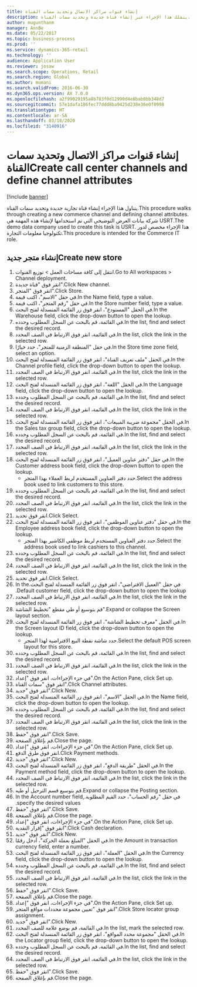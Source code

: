 ```yaml
---
title: إنشاء قنوات مراكز الاتصال وتحديد سمات القناة
description: ينقلك هذا الإجراء عبر إنشاء قناة جديدة وتحديد سمات القناة.
author: mugunthanm
manager: AnnBe
ms.date: 05/22/2017
ms.topic: business-process
ms.prod: ''
ms.service: dynamics-365-retail
ms.technology: ''
audience: Application User
ms.reviewer: josaw
ms.search.scope: Operations, Retail
ms.search.region: Global
ms.author: mumani
ms.search.validFrom: 2016-06-30
ms.dyn365.ops.version: AX 7.0.0
ms.openlocfilehash: a2f99029195a8b783f0d12990d4e8bab0bb348d7
ms.sourcegitcommit: 57e1dafa186fec77ddd8ba9425d238e36e0f0998
ms.translationtype: HT
ms.contentlocale: ar-SA
ms.lasthandoff: 03/18/2020
ms.locfileid: "3140916"
---
```

# <a name="create-call-center-channels-and-define-channel-attributes"></a><span data-ttu-id="e108c-103">إنشاء قنوات مراكز الاتصال وتحديد سمات القناة</span><span class="sxs-lookup"><span data-stu-id="e108c-103">Create call center channels and define channel attributes</span></span>

[!include [banner](../includes/banner.md)]

<span data-ttu-id="e108c-104">يتناول هذا الإجراء إنشاء قناة تجارية جديدة وتحديد سمات القناة.</span><span class="sxs-lookup"><span data-stu-id="e108c-104">This procedure walks through creating a new commerce channel and defining channel attributes.</span></span> <span data-ttu-id="e108c-105">شركة بيانات العرض التوضيحي التي تم استخدامها لإنشاء هذه المهمة هي USRT.‬</span><span class="sxs-lookup"><span data-stu-id="e108c-105">The demo data company used to create this task is USRT.</span></span> <span data-ttu-id="e108c-106">هذا الإجراء مخصص لدور تكنولوجيا معلومات التجارة.</span><span class="sxs-lookup"><span data-stu-id="e108c-106">This procedure is intended for the Commerce IT role.</span></span>


## <a name="create-new-store"></a><span data-ttu-id="e108c-107">إنشاء متجر جديد</span><span class="sxs-lookup"><span data-stu-id="e108c-107">Create new store</span></span>
1. <span data-ttu-id="e108c-108">انتقل إلى كافة مساحات العمل > توزيع القنوات.</span><span class="sxs-lookup"><span data-stu-id="e108c-108">Go to All workspaces > Channel deployment.</span></span>
2. <span data-ttu-id="e108c-109">انقر فوق "قناة جديدة".</span><span class="sxs-lookup"><span data-stu-id="e108c-109">Click New channel.</span></span>
3. <span data-ttu-id="e108c-110">انقر فوق "المتجر".</span><span class="sxs-lookup"><span data-stu-id="e108c-110">Click Store.</span></span>
4. <span data-ttu-id="e108c-111">في حقل "الاسم"، اكتب قيمة.</span><span class="sxs-lookup"><span data-stu-id="e108c-111">In the Name field, type a value.</span></span>
5. <span data-ttu-id="e108c-112">في حقل "رقم المتجر"، اكتب قيمة.</span><span class="sxs-lookup"><span data-stu-id="e108c-112">In the Store number field, type a value.</span></span>
6. <span data-ttu-id="e108c-113">في الحقل "المستودع"، انقر فوق زر القائمة المنسدلة لفتح البحث.</span><span class="sxs-lookup"><span data-stu-id="e108c-113">In the Warehouse field, click the drop-down button to open the lookup.</span></span>
7. <span data-ttu-id="e108c-114">في القائمة، قم بالبحث عن السجل المطلوب وحدده.</span><span class="sxs-lookup"><span data-stu-id="e108c-114">In the list, find and select the desired record.</span></span>
8. <span data-ttu-id="e108c-115">في القائمة، انقر فوق الارتباط في الصف المحدد.</span><span class="sxs-lookup"><span data-stu-id="e108c-115">In the list, click the link in the selected row.</span></span>
9. <span data-ttu-id="e108c-116">في حقل "‏‫المنطقة الزمنية للمتجر‬"، حدد خيارًا.</span><span class="sxs-lookup"><span data-stu-id="e108c-116">In the Store time zone field, select an option.</span></span>
10. <span data-ttu-id="e108c-117">في الحقل "ملف تعريف القناة‬"، انقر فوق زر القائمة المنسدلة لفتح البحث.</span><span class="sxs-lookup"><span data-stu-id="e108c-117">In the Channel profile field, click the drop-down button to open the lookup.</span></span>
11. <span data-ttu-id="e108c-118">في القائمة، انقر فوق الارتباط في الصف المحدد.</span><span class="sxs-lookup"><span data-stu-id="e108c-118">In the list, click the link in the selected row.</span></span>
12. <span data-ttu-id="e108c-119">في الحقل "اللغة"، انقر فوق زر القائمة المنسدلة لفتح البحث.</span><span class="sxs-lookup"><span data-stu-id="e108c-119">In the Language field, click the drop-down button to open the lookup.</span></span>
13. <span data-ttu-id="e108c-120">في القائمة، قم بالبحث عن السجل المطلوب وحدده.</span><span class="sxs-lookup"><span data-stu-id="e108c-120">In the list, find and select the desired record.</span></span>
14. <span data-ttu-id="e108c-121">في القائمة، انقر فوق الارتباط في الصف المحدد.</span><span class="sxs-lookup"><span data-stu-id="e108c-121">In the list, click the link in the selected row.</span></span>
15. <span data-ttu-id="e108c-122">في الحقل "مجموعة ضريبة المبيعات"، انقر فوق زر القائمة المنسدلة لفتح البحث.</span><span class="sxs-lookup"><span data-stu-id="e108c-122">In the Sales tax group field, click the drop-down button to open the lookup.</span></span>
16. <span data-ttu-id="e108c-123">في القائمة، قم بالبحث عن السجل المطلوب وحدده.</span><span class="sxs-lookup"><span data-stu-id="e108c-123">In the list, find and select the desired record.</span></span>
17. <span data-ttu-id="e108c-124">في القائمة، انقر فوق الارتباط في الصف المحدد.</span><span class="sxs-lookup"><span data-stu-id="e108c-124">In the list, click the link in the selected row.</span></span>
18. <span data-ttu-id="e108c-125">في حقل "دفتر عناوين العميل"، انقر فوق زر القائمة المنسدلة لفتح البحث.</span><span class="sxs-lookup"><span data-stu-id="e108c-125">In the Customer address book field, click the drop-down button to open the lookup.</span></span>
    * <span data-ttu-id="e108c-126">حدد دفتر العناوين المستخدم لربط العملاء بهذا المتجر.</span><span class="sxs-lookup"><span data-stu-id="e108c-126">Select the address book used to link customers to this store.</span></span>  
19. <span data-ttu-id="e108c-127">في القائمة، قم بالبحث عن السجل المطلوب وحدده.</span><span class="sxs-lookup"><span data-stu-id="e108c-127">In the list, find and select the desired record.</span></span>
20. <span data-ttu-id="e108c-128">في القائمة، انقر فوق الارتباط في الصف المحدد.</span><span class="sxs-lookup"><span data-stu-id="e108c-128">In the list, click the link in the selected row.</span></span>
21. <span data-ttu-id="e108c-129">انقر فوق تحديد.</span><span class="sxs-lookup"><span data-stu-id="e108c-129">Click Select.</span></span>
22. <span data-ttu-id="e108c-130">في حقل "دفتر عناوين الموظفين"، انقر فوق زر القائمة المنسدلة لفتح البحث.</span><span class="sxs-lookup"><span data-stu-id="e108c-130">In the Employee address book field, click the drop-down button to open the lookup.</span></span>
    * <span data-ttu-id="e108c-131">حدد دفتر العناوين المستخدم لربط موظفي الكاشير بهذا المتجر.</span><span class="sxs-lookup"><span data-stu-id="e108c-131">Select the address book used to link cashiers to this channel.</span></span>  
23. <span data-ttu-id="e108c-132">في القائمة، قم بالبحث عن السجل المطلوب وحدده.</span><span class="sxs-lookup"><span data-stu-id="e108c-132">In the list, find and select the desired record.</span></span>
24. <span data-ttu-id="e108c-133">في القائمة، انقر فوق الارتباط في الصف المحدد.</span><span class="sxs-lookup"><span data-stu-id="e108c-133">In the list, click the link in the selected row.</span></span>
25. <span data-ttu-id="e108c-134">انقر فوق تحديد.</span><span class="sxs-lookup"><span data-stu-id="e108c-134">Click Select.</span></span>
26. <span data-ttu-id="e108c-135">في حقل "‏‫العميل الافتراضي"، انقر فوق زر القائمة المنسدلة لفتح البحث.</span><span class="sxs-lookup"><span data-stu-id="e108c-135">In the Default customer field, click the drop-down button to open the lookup.</span></span>
27. <span data-ttu-id="e108c-136">في القائمة، انقر فوق الارتباط في الصف المحدد.</span><span class="sxs-lookup"><span data-stu-id="e108c-136">In the list, click the link in the selected row.</span></span>
28. <span data-ttu-id="e108c-137">قم بتوسيع أو طي مقطع "تخطيط الشاشة".</span><span class="sxs-lookup"><span data-stu-id="e108c-137">Expand or collapse the Screen layout section.</span></span>
29. <span data-ttu-id="e108c-138">في الحقل "معرف تخطيط الشاشة"، انقر فوق زر القائمة المنسدلة لفتح البحث.</span><span class="sxs-lookup"><span data-stu-id="e108c-138">In the Screen layout ID field, click the drop-down button to open the lookup.</span></span>
    * <span data-ttu-id="e108c-139">حدد شاشة نقطة البيع الافتراضية لهذا المتجر.</span><span class="sxs-lookup"><span data-stu-id="e108c-139">Select the default POS screen layout for this store.</span></span>  
30. <span data-ttu-id="e108c-140">في القائمة، قم بالبحث عن السجل المطلوب وحدده.</span><span class="sxs-lookup"><span data-stu-id="e108c-140">In the list, find and select the desired record.</span></span>
31. <span data-ttu-id="e108c-141">في القائمة، انقر فوق الارتباط في الصف المحدد.</span><span class="sxs-lookup"><span data-stu-id="e108c-141">In the list, click the link in the selected row.</span></span>
32. <span data-ttu-id="e108c-142">في جزء الإجراءات، انقر فوق "إعداد".</span><span class="sxs-lookup"><span data-stu-id="e108c-142">On the Action Pane, click Set up.</span></span>
33. <span data-ttu-id="e108c-143">انقر فوق "سمات القناة".</span><span class="sxs-lookup"><span data-stu-id="e108c-143">Click Channel attributes.</span></span>
34. <span data-ttu-id="e108c-144">انقر فوق "جديد".</span><span class="sxs-lookup"><span data-stu-id="e108c-144">Click New.</span></span>
35. <span data-ttu-id="e108c-145">في الحقل "الاسم"، انقر فوق زر القائمة المنسدلة لفتح البحث.</span><span class="sxs-lookup"><span data-stu-id="e108c-145">In the Name field, click the drop-down button to open the lookup.</span></span>
36. <span data-ttu-id="e108c-146">في القائمة، قم بالبحث عن السجل المطلوب وحدده.</span><span class="sxs-lookup"><span data-stu-id="e108c-146">In the list, find and select the desired record.</span></span>
37. <span data-ttu-id="e108c-147">في القائمة، انقر فوق الارتباط في الصف المحدد.</span><span class="sxs-lookup"><span data-stu-id="e108c-147">In the list, click the link in the selected row.</span></span>
38. <span data-ttu-id="e108c-148">انقر فوق "حفظ".</span><span class="sxs-lookup"><span data-stu-id="e108c-148">Click Save.</span></span>
39. <span data-ttu-id="e108c-149">قم بإغلاق الصفحة.</span><span class="sxs-lookup"><span data-stu-id="e108c-149">Close the page.</span></span>
40. <span data-ttu-id="e108c-150">في جزء الإجراءات، انقر فوق "إعداد".</span><span class="sxs-lookup"><span data-stu-id="e108c-150">On the Action Pane, click Set up.</span></span>
41. <span data-ttu-id="e108c-151">انقر فوق طرق الدفع.</span><span class="sxs-lookup"><span data-stu-id="e108c-151">Click Payment methods.</span></span>
42. <span data-ttu-id="e108c-152">انقر فوق "جديد".</span><span class="sxs-lookup"><span data-stu-id="e108c-152">Click New.</span></span>
43. <span data-ttu-id="e108c-153">في الحقل "طريقة الدفع‬"، انقر فوق زر القائمة المنسدلة لفتح البحث.</span><span class="sxs-lookup"><span data-stu-id="e108c-153">In the Payment method field, click the drop-down button to open the lookup.</span></span>
44. <span data-ttu-id="e108c-154">في القائمة، انقر فوق الارتباط في الصف المحدد.</span><span class="sxs-lookup"><span data-stu-id="e108c-154">In the list, click the link in the selected row.</span></span>
45. <span data-ttu-id="e108c-155">قم بتوسيع قسم الترحيل أو طيه.</span><span class="sxs-lookup"><span data-stu-id="e108c-155">Expand or collapse the Posting section.</span></span>
46. <span data-ttu-id="e108c-156">في حقل "‏‫رقم الحساب"، حدد القيم المطلوبة.</span><span class="sxs-lookup"><span data-stu-id="e108c-156">In the Account number field, specify the desired values.</span></span>
47. <span data-ttu-id="e108c-157">انقر فوق "حفظ".</span><span class="sxs-lookup"><span data-stu-id="e108c-157">Click Save.</span></span>
48. <span data-ttu-id="e108c-158">قم بإغلاق الصفحة.</span><span class="sxs-lookup"><span data-stu-id="e108c-158">Close the page.</span></span>
49. <span data-ttu-id="e108c-159">في جزء الإجراءات، انقر فوق "إعداد".</span><span class="sxs-lookup"><span data-stu-id="e108c-159">On the Action Pane, click Set up.</span></span>
50. <span data-ttu-id="e108c-160">انقر فوق "إقرار النقدية".</span><span class="sxs-lookup"><span data-stu-id="e108c-160">Click Cash declaration.</span></span>
51. <span data-ttu-id="e108c-161">انقر فوق "جديد".</span><span class="sxs-lookup"><span data-stu-id="e108c-161">Click New.</span></span>
52. <span data-ttu-id="e108c-162">في الحقل "المبلغ بعملة الحركة‬"، أدخل رقمًا.</span><span class="sxs-lookup"><span data-stu-id="e108c-162">In the Amount in transaction currency field, enter a number.</span></span>
53. <span data-ttu-id="e108c-163">في الحقل "العملة"، انقر فوق زر القائمة المنسدلة لفتح البحث.</span><span class="sxs-lookup"><span data-stu-id="e108c-163">In the Currency field, click the drop-down button to open the lookup.</span></span>
54. <span data-ttu-id="e108c-164">في القائمة، قم بالبحث عن السجل المطلوب وحدده.</span><span class="sxs-lookup"><span data-stu-id="e108c-164">In the list, find and select the desired record.</span></span>
55. <span data-ttu-id="e108c-165">في القائمة، انقر فوق الارتباط في الصف المحدد.</span><span class="sxs-lookup"><span data-stu-id="e108c-165">In the list, click the link in the selected row.</span></span>
56. <span data-ttu-id="e108c-166">انقر فوق "حفظ".</span><span class="sxs-lookup"><span data-stu-id="e108c-166">Click Save.</span></span>
57. <span data-ttu-id="e108c-167">قم بإغلاق الصفحة.</span><span class="sxs-lookup"><span data-stu-id="e108c-167">Close the page.</span></span>
58. <span data-ttu-id="e108c-168">في جزء الإجراءات، انقر فوق "إعداد".</span><span class="sxs-lookup"><span data-stu-id="e108c-168">On the Action Pane, click Set up.</span></span>
59. <span data-ttu-id="e108c-169">انقر فوق "تعيين مجموعة محددات مواقع المتجر‬".</span><span class="sxs-lookup"><span data-stu-id="e108c-169">Click Store locator group assignment.</span></span>
60. <span data-ttu-id="e108c-170">انقر فوق "جديد".</span><span class="sxs-lookup"><span data-stu-id="e108c-170">Click New.</span></span>
61. <span data-ttu-id="e108c-171">في القائمة، قم بوضع علامة للصف المحدد.</span><span class="sxs-lookup"><span data-stu-id="e108c-171">In the list, mark the selected row.</span></span>
62. <span data-ttu-id="e108c-172">في الحقل "مجموعة محدد المواقع‬"، انقر فوق زر القائمة المنسدلة لفتح البحث.</span><span class="sxs-lookup"><span data-stu-id="e108c-172">In the Locator group field, click the drop-down button to open the lookup.</span></span>
63. <span data-ttu-id="e108c-173">في القائمة، قم بالبحث عن السجل المطلوب وحدده.</span><span class="sxs-lookup"><span data-stu-id="e108c-173">In the list, find and select the desired record.</span></span>
64. <span data-ttu-id="e108c-174">في القائمة، انقر فوق الارتباط في الصف المحدد.</span><span class="sxs-lookup"><span data-stu-id="e108c-174">In the list, click the link in the selected row.</span></span>
65. <span data-ttu-id="e108c-175">انقر فوق "حفظ".</span><span class="sxs-lookup"><span data-stu-id="e108c-175">Click Save.</span></span>
66. <span data-ttu-id="e108c-176">قم بإغلاق الصفحة.</span><span class="sxs-lookup"><span data-stu-id="e108c-176">Close the page.</span></span>

